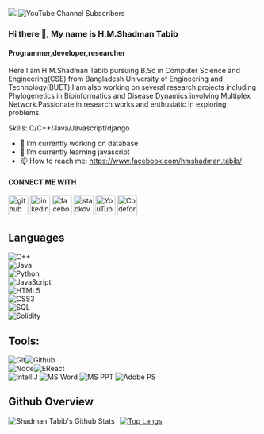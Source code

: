 ![](https://komarev.com/ghpvc/?username=shadmantabib&color=brightgreen)
![YouTube Channel Subscribers](https://img.shields.io/youtube/channel/subscribers/UC-r6q8jA0bumJEZC9kSw4HA?color=%23FFFFFF&logo=Youtube&logoColor=%23FF0000&style=plastic)
### Hi there 👋, My name is H.M.Shadman Tabib
#### Programmer,developer,researcher


Here I am H.M.Shadman Tabib pursuing B.Sc in Computer Science and Engineering(CSE) from Bangladesh University of Engineering and Technology(BUET).I am also working on several research projects including Phylogenetics in Bioinformatics and Disease Dynamics involving Multiplex Network.Passionate in research works and enthusiatic in exploring problems.

Skills: C/C++/Java/Javascript/django

- 🔭 I’m currently working on database 
- 🌱 I’m currently learning javascript 
- 📫 How to reach me: https://www.facebook.com/hmshadman.tabib/

#### CONNECT ME WITH
[<img src='https://cdn.jsdelivr.net/npm/simple-icons@3.0.1/icons/github.svg' alt='github' height='40'>](https://github.com/https://github.com/shadmantabib)
[<img src='https://cdn.jsdelivr.net/npm/simple-icons@3.0.1/icons/linkedin.svg' alt='linkedin' height='40'>](https://www.linkedin.com/in/https://www.linkedin.com/in/hm-shadman-tabib-3229a41b0//)
[<img src='https://cdn.jsdelivr.net/npm/simple-icons@3.0.1/icons/facebook.svg' alt='facebook' height='40'>](https://www.facebook.com/https://www.facebook.com/hmshadman.tabib/)
[<img src='https://cdn.jsdelivr.net/npm/simple-icons@3.0.1/icons/stackoverflow.svg' alt='stackoverflow' height='40'>](https://stackoverflow.com/users/https://stackexchange.com/users/29117291/shadmantabib)
[<img src='https://cdn.jsdelivr.net/npm/simple-icons@3.0.1/icons/youtube.svg' alt='YouTube' height='40'>](https://www.youtube.com/channel/https://www.youtube.com/channel/UC-r6q8jA0bumJEZC9kSw4HA)
[<img src='https://cdn.jsdelivr.net/npm/simple-icons@3.0.1/icons/codeforces.svg' alt='Codeforces' height='40'>](https://codeforces.com/profile/shadmanbangladesh)


## Languages

![C++](https://img.shields.io/badge/-C++-000000?style=flat&logo=c%2B%2B)<br/>
![Java](https://img.shields.io/badge/-Java-000000?style=flat&logo=java)<br/>
![Python](https://img.shields.io/badge/-Python-000000?style=flat&logo=python)<br/>
![JavaScript](https://img.shields.io/badge/-JavaScript-000000?style=flat&logo=javascript)<br/>
![HTML5](https://img.shields.io/badge/-HTML5-000000?style=flat&logo=html5)<br/>
![CSS3](https://img.shields.io/badge/-CSS-000000?style=flat&logo=css3)<br/>
![SQL](https://img.shields.io/badge/-SQL-000000?style=flat&logo=mysql)<br/>
![Solidity](https://img.shields.io/badge/-Solidity-000000?style=flat&logo=solidity)

## Tools:

![Git](https://img.shields.io/badge/-Git-000000?style=flat&logo=git)![Github](https://img.shields.io/badge/-Github-000000?style=flat&logo=github) <br />
![Node](https://img.shields.io/badge/-Node-000000?style=flat&logo=node.js)![EReact](https://img.shields.io/badge/-React-000000?style=flat&logo=react) <br />
![IntellIJ](https://img.shields.io/badge/-IntellIJ%20IDEA-000000?style=flat&logo=intellij%20idea) 
![MS Word](https://img.shields.io/badge/-MS%20Word-000000?style=flat&logo=microsoft%20word)
![MS PPT](https://img.shields.io/badge/-MS%20Powerpoint-000000?style=flat&logo=microsoft%20powerpoint)
![Adobe PS](https://img.shields.io/badge/-Adobe%20Photoshop-000000?style=flat&logo=adobe%20photoshop)

## Github Overview

<img align="left" alt="Shadman Tabib's Github Stats" src="https://github-readme-stats.vercel.app/api?username=shadmantabib&show_icons=true" />   &nbsp;
[![Top Langs](https://github-readme-stats.vercel.app/api/top-langs/?username=shadmantabib&layout=compact)](https://github.com/anuraghazra/github-readme-stats) 

 <!-- ![Top topics](https://sue445-github-readme-stats.vercel.app/api/top-topics/?username=shadmantabib) -->
<br />






